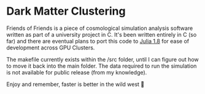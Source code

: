 # Dark Matter Clustering

Friends of Friends is a piece of cosmological simulation analysis software written as part of a university project in C. It's been written entirely in C (so far) and there are eventual plans to port this code to [Julia 1.8](https://julialang.org/downloads/) for ease of development across GPU Clusters.

The makefile currently exists within the /src folder, until I can figure out how to move it back into the main folder. The data required to run the simulation is not available for public release (from my knowledge).

Enjoy and remember, faster is better in the wild west 🤠